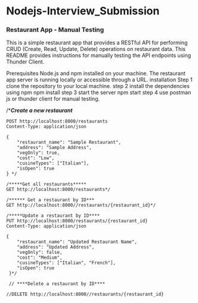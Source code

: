 # Nodejs-Interview_Submission

### Restaurant App - Manual Testing

This is a simple restaurant app that provides a RESTful API for performing CRUD (Create, Read, Update, Delete) operations on 
restaurant data. This README provides instructions for manually testing the API endpoints using Thunder Client.

Prerequisites
Node.js and npm installed on your machine.
The restaurant app server is running locally or accessible through a URL.
installation
Step 1
clone the repository to your local machine.
step 2
install the dependencies using npm
npm install 
step 3 
start the server
npm start
step 4
use postman js or thunder client for manual testing.


/****Create a new restaurant***

    POST http://localhost:8000/restaurants
    Content-Type: application/json

    {
        "restaurant_name": "Sample Restaurant",
        "address": "Sample Address",
        "vegOnly": true,
        "cost": "Low",
        "cusineTypes": ["Italian"],
        "isOpen": true
    } */
    
    /*****Get all restaurants*****
    GET http://localhost:8000/restaurants*/
    
    /****** Get a restaurant by ID***
    GET http://localhost:8000//restaurants/{restaurant_id}*/
    
    /*****Update a restaurant by ID****
    PUT http://localhost:8000/restaurants/{restaurant_id}
    Content-Type: application/json

    {
        "restaurant_name": "Updated Restaurant Name",
        "address": "Updated Address",
        "vegOnly": false,
        "cost": "Medium",
        "cusineTypes": ["Italian", "French"],
        "isOpen": true
     }*/
     
     // ****Delete a restaurant by ID****

    //DELETE http://localhost:8000//restaurants/{restaurant_id}
    
